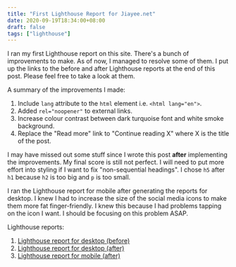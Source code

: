 ```yaml
---
title: "First Lighthouse Report for Jiayee.net"
date: 2020-09-19T18:34:00+08:00
draft: false
tags: ["lighthouse"]
---
```

I ran my first Lighthouse report on this site. There's a bunch of improvements to make. As of now, I managed to resolve some of them. I put up the links to the before and after Lighthouse reports at the end of this post. Please feel free to take a look at them.

A summary of the improvements I made:

1. Include `lang` attribute to the `html` element i.e. `<html lang="en">`.
1. Added `rel="noopener"` to external links.
1. Increase colour contrast between dark turquoise font and white smoke background.
1. Replace the "Read more" link to "Continue reading X" where X is the title of the post.

I may have missed out some stuff since I wrote this post **after** implementing the improvements. My final score is still not perfect. I will need to put more effort into styling if I want to fix "non-sequential headings". I chose `h5` after `h1` because `h2` is too big and `p` is too small.

I ran the Lighthouse report for mobile after generating the reports for desktop. I knew I had to increase the size of the social media icons to make them more fat finger-friendly. I knew this because I had problems tapping on the icon I want. I should be focusing on this problem ASAP.

Lighthouse reports:

1. [Lighthouse report for desktop (before)](/lighthouse01.pdf)
1. [Lighthouse report for desktop (after)](/lighthouse02.pdf)
1. [Lighthouse report for mobile (after)](/lighthouse03.pdf)
